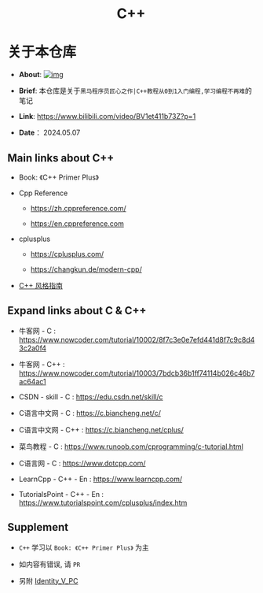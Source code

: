 <h1 align="center">C++</h1>

# 关于本仓库

- **About**:  [![img](https://img.shields.io/badge/-C%2B%2B-blue?style=flat&amp;logo=C%2B%2B&amp)](https://cplusplus.com)   

- **Brief**: 本仓库是关于`黑马程序员匠心之作|C++教程从0到1入门编程,学习编程不再难`的笔记

- **Link**: https://www.bilibili.com/video/BV1et411b73Z?p=1 

- **Date**： 2024.05.07

## Main links about  C++

- Book: 《C++ Primer Plus》

- Cpp Reference
  - https://zh.cppreference.com/

  - https://en.cppreference.com

- cplusplus
  - https://cplusplus.com/

  - https://changkun.de/modern-cpp/

- [C++ 风格指南](https://zh-google-styleguide.readthedocs.io/en/latest/google-cpp-styleguide/contents.html)   

## Expand links about C & C++

- 牛客网 - C : https://www.nowcoder.com/tutorial/10002/8f7c3e0e7efd441d8f7c9c8d43c2a0f4

- 牛客网 - C++ : https://www.nowcoder.com/tutorial/10003/7bdcb36b1ff74114b026c46b7ac64ac1
- CSDN - skill - C : https://edu.csdn.net/skill/c
- C语言中文网 - C : https://c.biancheng.net/c/
- C语言中文网 - C++ : https://c.biancheng.net/cplus/
- 菜鸟教程 - C : https://www.runoob.com/cprogramming/c-tutorial.html
- C语言网 - C : https://www.dotcpp.com/
- LearnCpp - C++ - En : https://www.learncpp.com/
- TutorialsPoint - C++ - En : https://www.tutorialspoint.com/cplusplus/index.htm

## Supplement

- `C++` 学习以 `Book: 《C++ Primer Plus》` 为主

- 如内容有错误, 请 `PR`

- 另附 [Identity_V_PC](Identity_V.md)  

